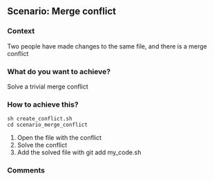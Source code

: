 ## Scenario: Merge conflict

### Context
Two people have made changes to the same file, and there is a merge conflict

### What do you want to achieve?
Solve a trivial merge conflict

### How to achieve this?
```
sh create_conflict.sh
cd scenario_merge_conflict
```

1) Open the file with the conflict
2) Solve the conflict
3) Add the solved file with git add my_code.sh

### Comments

